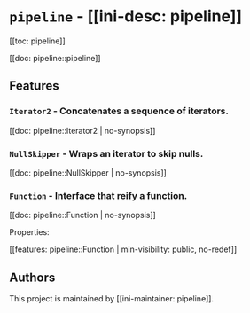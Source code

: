# `pipeline` - [[ini-desc: pipeline]]

[[toc: pipeline]]

[[doc: pipeline::pipeline]]

## Features

### `Iterator2` - Concatenates a sequence of iterators.

[[doc: pipeline::Iterator2 | no-synopsis]]

### `NullSkipper` - Wraps an iterator to skip nulls.

[[doc: pipeline::NullSkipper | no-synopsis]]

### `Function` - Interface that reify a function.

[[doc: pipeline::Function | no-synopsis]]

Properties:

[[features: pipeline::Function | min-visibility: public, no-redef]]

## Authors

This project is maintained by [[ini-maintainer: pipeline]].
